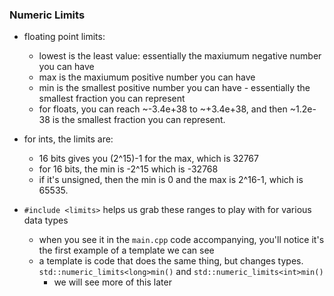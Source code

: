 ### Numeric Limits

- floating point limits:
    - lowest is the least value: essentially the maxiumum negative number you can have
    - max is the maxiumum positive number you can have
    - min is the smallest positive number you can have - essentially the smallest fraction you can represent
    - for floats, you can reach ~-3.4e+38 to ~+3.4e+38, and then ~1.2e-38 is the smallest fraction you can represent.



- for ints, the limits are:
    - 16 bits gives you (2^15)-1 for the max, which is 32767
    - for 16 bits, the min is -2^15 which is -32768
    - if it's unsigned, then the min is 0 and the max is 2^16-1, which is 65535.



- `#include <limits>` helps us grab these ranges to play with for various data types
    - when you see it in the `main.cpp` code accompanying, you'll notice it's the first example of a template we can see
    - a template is code that does the same thing, but changes types. `std::numeric_limits<long>min()` and `std::numeric_limits<int>min()` 
        - we will see more of this later
